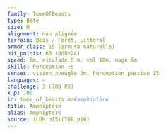 ```yaml
---
family: TomeOfBeasts
type: Bête
size: M
alignment: non alignée
terrain: Bois / Forêt, Littoral
armor_class: 15 (armure naturelle)
hit_points: 60 (8d8+24)
speed: 6m, escalade 6 m, vol 18m, nage 6m
skills: Perception +5
senses: vision aveugle 3m, Perception passive 15
languages: —
challenge: 3 (700 PX)
x_p: 700
id: tome_of_beasts.md#amphiptère
title: Amphiptère
alias: Amphiptere
source: (LDM p15)(TOB p16)
---
```



